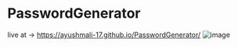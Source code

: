 # PasswordGenerator

live at -> https://ayushmali-17.github.io/PasswordGenerator/
![image](https://github.com/user-attachments/assets/e1e48b60-a24a-4275-942c-b2994564bbdc)
